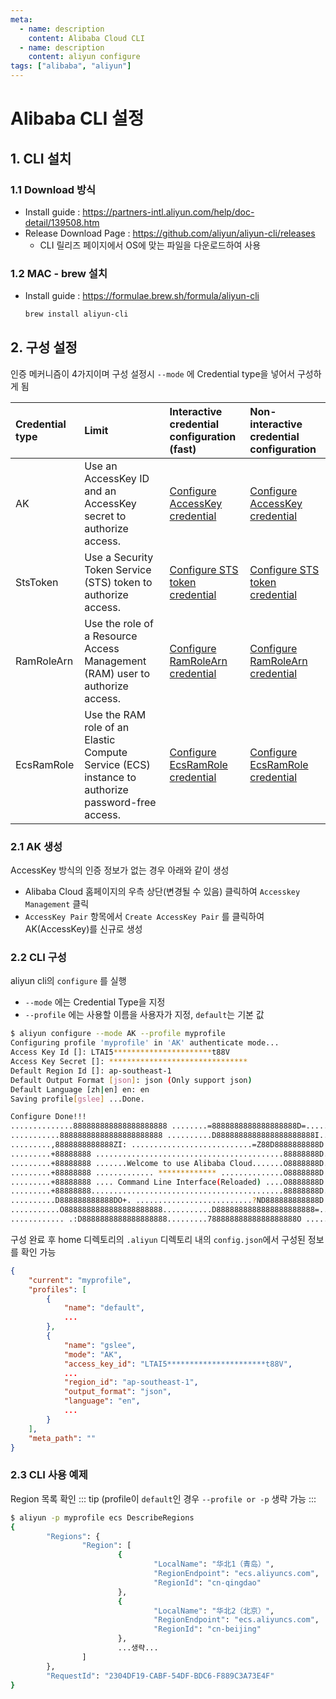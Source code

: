 ```yaml
---
meta:
  - name: description
    content: Alibaba Cloud CLI
  - name: description
    content: aliyun configure
tags: ["alibaba", "aliyun"]
---
```


# Alibaba CLI 설정

## 1. CLI 설치
### 1.1 Download 방식
- Install guide : <https://partners-intl.aliyun.com/help/doc-detail/139508.htm>
- Release Download Page : <https://github.com/aliyun/aliyun-cli/releases>
    - CLI 릴리즈 페이지에서 OS에 맞는 파일을 다운로드하여 사용

### 1.2 MAC - brew 설치
- Install guide : <https://formulae.brew.sh/formula/aliyun-cli>
    ```bash
    brew install aliyun-cli
    ```



## 2. 구성 설정

인증 메커니즘이 4가지이며 구성 설정시 `--mode` 에 Credential type을 넣어서 구성하게 됨

| Credential type | Limit                                                        | Interactive credential configuration (fast)                  | Non-interactive credential configuration                     |
| :-------------- | :----------------------------------------------------------- | :----------------------------------------------------------- | :----------------------------------------------------------- |
| AK              | Use an AccessKey ID and an AccessKey secret to authorize access. | [Configure AccessKey credential](https://partners-intl.aliyun.com/help/doc-detail/121258.htm#section-5pj-p7j-06z) | [Configure AccessKey credential](https://partners-intl.aliyun.com/help/doc-detail/121259.htm#section-hhx-jpx-95g) |
| StsToken        | Use a Security Token Service (STS) token to authorize access. | [Configure STS token credential](https://partners-intl.aliyun.com/help/doc-detail/121258.htm#section-bdk-377-tnm) | [Configure STS token credential](https://partners-intl.aliyun.com/help/doc-detail/121259.htm#section-mek-l1j-xib) |
| RamRoleArn      | Use the role of a Resource Access Management (RAM) user to authorize access. | [Configure RamRoleArn credential](https://partners-intl.aliyun.com/help/doc-detail/121258.htm#section-h4x-fnh-5yj) | [Configure RamRoleArn credential](https://partners-intl.aliyun.com/help/doc-detail/121259.htm#section-uyo-8pk-uow) |
| EcsRamRole      | Use the RAM role of an Elastic Compute Service (ECS) instance to authorize password-free access. | [Configure EcsRamRole credential](https://partners-intl.aliyun.com/help/doc-detail/121258.htm#section-pq4-04b-7an) | [Configure EcsRamRole credential](https://partners-intl.aliyun.com/help/doc-detail/121259.htm#section-874-dbh-9k0) |



### 2.1 AK 생성

AccessKey 방식의 인증 정보가 없는 경우 아래와 같이 생성

- Alibaba Cloud 홈페이지의 우측 상단(변경될 수 있음) 클릭하여 `Accesskey Management` 클릭
- `AccessKey Pair` 항목에서 `Create AccessKey Pair` 를 클릭하여 AK(AccessKey)를 신규로 생성



### 2.2 CLI 구성

aliyun cli의 `configure` 를 실행

- `--mode` 에는 Credential Type을 지정
- `--profile` 에는 사용할 이름을 사용자가 지정, `default`는 기본 값

```bash
$ aliyun configure --mode AK --profile myprofile
Configuring profile 'myprofile' in 'AK' authenticate mode...
Access Key Id []: LTAI5**********************t88V
Access Key Secret []: *******************************
Default Region Id []: ap-southeast-1
Default Output Format [json]: json (Only support json)
Default Language [zh|en] en: en
Saving profile[gslee] ...Done.

Configure Done!!!
..............888888888888888888888 ........=8888888888888888888D=..............
...........88888888888888888888888 ..........D8888888888888888888888I...........
.........,8888888888888ZI: ...........................=Z88D8888888888D..........
.........+88888888 ..........................................88888888D..........
.........+88888888 .......Welcome to use Alibaba Cloud.......O8888888D..........
.........+88888888 ............. ************* ..............O8888888D..........
.........+88888888 .... Command Line Interface(Reloaded) ....O8888888D..........
.........+88888888...........................................88888888D..........
..........D888888888888DO+. ..........................?ND888888888888D..........
...........O8888888888888888888888...........D8888888888888888888888=...........
............ .:D8888888888888888888.........78888888888888888888O ..............
```

구성 완료 후 home 디렉토리의 `.aliyun` 디렉토리 내의 `config.json`에서 구성된 정보를 확인 가능

```json
{
    "current": "myprofile",
    "profiles": [
        {
            "name": "default",
            ...
        },
        {
            "name": "gslee",
            "mode": "AK",
            "access_key_id": "LTAI5**********************t88V",
            ...
            "region_id": "ap-southeast-1",
            "output_format": "json",
            "language": "en",
            ...
        }
    ],
    "meta_path": ""
}
```

### 2.3 CLI 사용 예제
Region 목록 확인
::: tip
(profile이 `default`인 경우 `--profile or -p` 생략 가능 
:::
```bash
$ aliyun -p myprofile ecs DescribeRegions 
{
        "Regions": {
                "Region": [
                        {
                                "LocalName": "华北1（青岛）",
                                "RegionEndpoint": "ecs.aliyuncs.com",
                                "RegionId": "cn-qingdao"
                        },
                        {
                                "LocalName": "华北2（北京）",
                                "RegionEndpoint": "ecs.aliyuncs.com",
                                "RegionId": "cn-beijing"
                        },
                        ...생략...
                ]
        },
        "RequestId": "2304DF19-CABF-54DF-BDC6-F889C3A73E4F"
}
```
<contributors />
